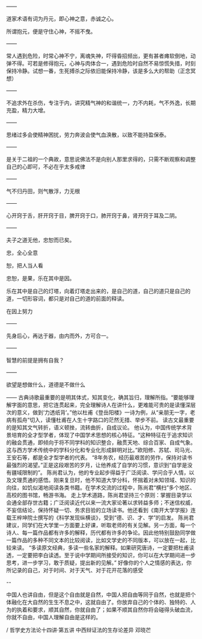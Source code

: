 ——

道家术语有词为丹元，即心神之意，赤诚之心。

所谓抱元，便是守住心神，不摇不曳。

——

常人遇到危险，时常心神不宁，离魂失神，吓得昏招频出，更有甚者瘫软倒地，动弹不得。可若是修得抱元，心神与肉体合一，遇到危险时自然不易惊慌失措，时刻保持冷静。试想一番，生死搏杀之际依旧能保持冷静，该是多么大的帮助（正念冥想）

——

不追求外在杀伤，专注于内，讲究精气神的和谐统一，力不内耗，气不外逸，长期充盈，精力大增。

——

思绪过多会使精神困扰，劳力奔波会使气血涣散，以致不能持盈保泰。

——

是关于二祖的一个典故，意思说佛法不是向别人那里求得的，只需不断观察和调整自己的心即可，不必在乎太多戒律

——

气不归丹田，则气散浮，力无根

——

心开窍于舌，肝开窍于目，脾开窍于口，肺开窍于鼻，肾开窍于耳及二阴。

——

夫子之道无他，忠恕而已矣。

忠，全心全意

恕，把人当人看

忠恕，是果，乐在其中是因。

乐在其中是自己的灯塔，向着灯塔走出来的，是自己的道，自己的道只是自己的道，一切形容词，都只是对自己的道的前面的释读。

在因上努力

——

先身后心，再达于器，由内而外，方可合一。

——

智慧的前提是拥有自我？

——

欲望是想做什么，道德是不做什么

——
古典诗歌最重要的是明其体式，知其变化，确其旨归，理解所指。“要能够理解字面的意思，把它连贯起来，完全理解诗人在讲什么，更难能可贵的是读懂深层次的意义，做到‘力透纸背’。”他以杜甫《登岳阳楼》一诗为例，从“亲朋无一字，老病有孤舟”切入，读懂杜甫在人生十字路口的茫然无措、举步不前。
读古文最重要的是知其文气转折，语义顿挫，流转曲折，自成议论。
他认为，中国传统学术背景培育的全才型学者，体现了中国学术思想的核心特征。“这种特征在于追求知识的融会贯通，即倾向于将不同学科的知识整合，融贯天地、综合百家、自成气象。这与西方学术传统中的学科分化和专业化形成鲜明对比。”欧阳修、苏轼、司马光、王安石等，都是全才型学者的代表。
“8年务农，经历最艰苦的劳作，保持对读书最强烈的渴望。”正是这段艰苦的岁月，让他养成了自学的习惯，意识到“自学是没有疆域限制的”。
陈尚君认为，他的专业起步得益于广泛阅读、学问合乎人情，以及文理贯通的感悟。刚来复旦时，他不知道大学分科，怀揣着对未知领域、知识的向往，如饥似渴地阅读各类书籍。在学术交流的过程中，陈尚君“横扫”多个地区、高校的图书馆，畅游书海。
走上学术道路，陈尚君坚持三个原则：掌握目录学以会通全部存世古籍；广泛阅读近代以来一流大家论著以求转益多师；不迷信权威，不妄信结论，保持怀疑一切、务求目验的立场读书。他还看到《南开大学学报》连载王梓坤院士撰写的《科学发现纵横谈》，受到“德、识、才、学”的启发。
陈尚君建议，同学们在大学里一方面要上好课，听取老师的有关见解。另一方面，每一个诗人、每一篇作品都有许多的解释，历代都有许多的争论。因此他特别鼓励同学做一篇作品的多种不同文本的比较阅读，比如文学史的不同版本，可以放在一起，比较来读。
“多读原文经典，多读一些名家的解释。如果研究唐诗，一定要把杜甫读透，一定要把李白读透。至于说中学期间所接受的知识，你可以在大学期间进一步思考，进一步学习，敢于质疑，提出新的见解。”
好像你的个人之情感的表达，你所记录的自己，对于时间、对于天气、对于花开花落的感受

--

中国人也讲自由，但是这个自由就是自然，中国人把自由等同于自然，也就是把个体融化在大自然的生生不息之中，这就自由了。你放弃自己的个体的、独特的、人为的执着和要求，顺其自然，你就自由了；如果不顺其自然你将会碰得头破血流，你就不自由，中国人理解自由是这样的。

/ 哲学史方法论十四讲·第五讲 中西辩证法的生存论差异
邓晓芒